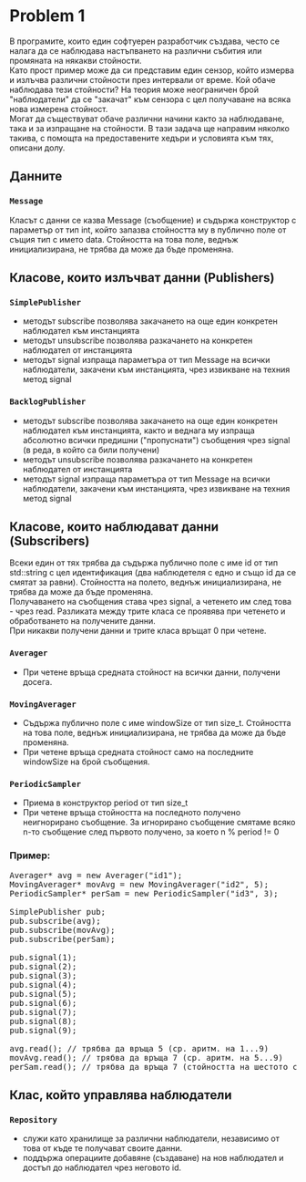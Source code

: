 # Problem 1

В програмите, които един софтуерен разработчик създава, често се налага да се наблюдава настъпването на различни събития или промяната на някакви стойности. <br>
Като прост пример може да си представим един сензор, който измерва и излъчва различни стойности през интервали от време. Кой обаче наблюдава тези стойности? На теория може неограничен брой "наблюдатели" да се "закачат" към сензора с цел получаване на всяка нова измерена стойност. <br>
Могат да съществуват обаче различни начини както за наблюдаване, така и за изпращане на стойности. В тази задача ще направим няколко такива, с помощта на предоставените хедъри и условията към тях, описани долу.

## Данните

### `Message`

Класът с данни се казва Message (съобщение) и съдържа конструктор с параметър от тип int, който запазва стойността му в публично поле от същия тип с името data. Стойността на това поле, веднъж инициализирана, не трябва да може да бъде променяна.

## Класове, които излъчват данни (Publishers)

### `SimplePublisher`

*	методът subscribe позволява закачането на още един конкретен наблюдател към инстанцията
*	методът unsubscribe позволява разкачането на конкретен наблюдател от инстанцията
*	методът signal изпраща параметъра от тип Message на всички наблюдатели, закачени към инстанцията, чрез извикване на техния метод signal

### `BacklogPublisher`

*	методът subscribe позволява закачането на още един конкретен наблюдател към инстанцията, както и веднага му изпраща абсолютно всички предишни ("пропуснати") съобщения чрез signal (в реда, в който са били получени)
*	методът unsubscribe позволява разкачането на конкретен наблюдател от инстанцията
*	методът signal изпраща параметъра от тип Message на всички наблюдатели, закачени към инстанцията, чрез извикване на техния метод signal

## Класове, които наблюдават данни (Subscribers)

Всеки един от тях трябва да съдържа публично поле с име id от тип std::string с цел идентификация (два наблюдетеля с едно и също id да се смятат за равни). Стойността на полето, веднъж инициализирана, не трябва да може да бъде променяна. <br>
Получаването на съобщения става чрез signal, а четенето им след това - чрез read. Разликата между трите класа се проявява при четенето и обработването на получените данни. <br>
При никакви получени данни и трите класа връщат 0 при четене.

### `Averager`

*	При четене връща средната стойност на всички данни, получени досега.

### `MovingAverager`

*	Съдържа публично поле с име windowSize от тип size_t. Стойността на това поле, веднъж инициализирана, не трябва да може да бъде променяна.
*	При четене връща средната стойност само на последните windowSize на брой съобщения.

### `PeriodicSampler`

*	Приема в конструктор period от тип size_t
*	При четене връща стойността на последното получено неигнорирано съобщение. За игнорирано съобщение смятаме всяко n-то съобщение след първото получено, за което n % period != 0

### Пример:
<pre>
Averager* avg = new Averager("id1"); 
MovingAverager* movAvg = new MovingAverager("id2", 5);
PeriodicSampler* perSam = new PeriodicSampler("id3", 3);

SimplePublisher pub;
pub.subscribe(avg);
pub.subscribe(movAvg);
pub.subscribe(perSam);

pub.signal(1);
pub.signal(2);
pub.signal(3);
pub.signal(4);
pub.signal(5);
pub.signal(6);
pub.signal(7);
pub.signal(8);
pub.signal(9);

avg.read(); // трябва да връща 5 (ср. аритм. на 1...9)
movAvg.read(); // трябва да връща 7 (ср. аритм. на 5...9)
perSam.read(); // трябва да връща 7 (стойността на шестото съобщение след първото; игнорира стойности 8 и 9)
</pre>

## Клас, който управлява наблюдатели

### `Repository`
* служи като хранилище за различни наблюдатели, независимо от това от къде те получават своите данни.
* поддържа операциите добавяне (създаване) на нов наблюдател и достъп до наблюдател чрез неговото id.
